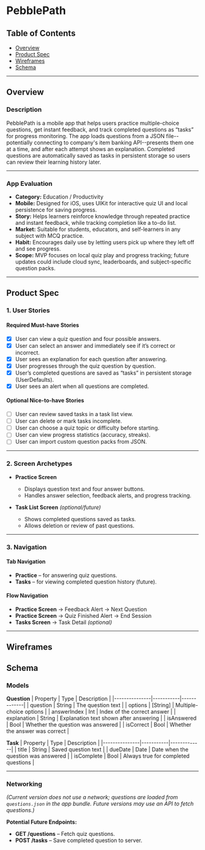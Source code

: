# PebblePath

## Table of Contents
- [Overview](#overview)  
- [Product Spec](#product-spec)  
- [Wireframes](#wireframes)  
- [Schema](#schema)  

---

## Overview

### Description
PebblePath is a mobile app that helps users practice multiple-choice questions, get instant feedback, and track completed questions as “tasks” for progress monitoring. The app loads questions from a JSON file--potentially connecting to company's item banking API--presents them one at a time, and after each attempt shows an explanation. Completed questions are automatically saved as tasks in persistent storage so users can review their learning history later.

---

### App Evaluation
- **Category:** Education / Productivity  
- **Mobile:** Designed for iOS, uses UIKit for interactive quiz UI and local persistence for saving progress.  
- **Story:** Helps learners reinforce knowledge through repeated practice and instant feedback, while tracking completion like a to-do list.  
- **Market:** Suitable for students, educators, and self-learners in any subject with MCQ practice.  
- **Habit:** Encourages daily use by letting users pick up where they left off and see progress.  
- **Scope:** MVP focuses on local quiz play and progress tracking; future updates could include cloud sync, leaderboards, and subject-specific question packs.

---

## Product Spec

### 1. User Stories

#### Required Must-have Stories
- [x] User can view a quiz question and four possible answers.  
- [x] User can select an answer and immediately see if it’s correct or incorrect.  
- [x] User sees an explanation for each question after answering.  
- [x] User progresses through the quiz question by question.  
- [x] User’s completed questions are saved as “tasks” in persistent storage (UserDefaults).  
- [x] User sees an alert when all questions are completed.  

#### Optional Nice-to-have Stories
- [ ] User can review saved tasks in a task list view.  
- [ ] User can delete or mark tasks incomplete.  
- [ ] User can choose a quiz topic or difficulty before starting.  
- [ ] User can view progress statistics (accuracy, streaks).  
- [ ] User can import custom question packs from JSON.  

---

### 2. Screen Archetypes
- **Practice Screen**  
  - Displays question text and four answer buttons.  
  - Handles answer selection, feedback alerts, and progress tracking.  

- **Task List Screen** *(optional/future)*  
  - Shows completed questions saved as tasks.  
  - Allows deletion or review of past questions.  

---

### 3. Navigation

#### Tab Navigation
- **Practice** – for answering quiz questions.  
- **Tasks** – for viewing completed question history (future).  

#### Flow Navigation
- **Practice Screen** → Feedback Alert → Next Question  
- **Practice Screen** → Quiz Finished Alert → End Session  
- **Tasks Screen** → Task Detail *(optional)*  

---

## Wireframes



## Schema

### Models

**Question**
| Property      | Type       | Description |
|---------------|-----------|-------------|
| question      | String    | The question text |
| options       | [String]  | Multiple-choice options |
| answerIndex   | Int       | Index of the correct answer |
| explanation   | String    | Explanation text shown after answering |
| isAnswered    | Bool      | Whether the question was answered |
| isCorrect     | Bool      | Whether the answer was correct |

**Task**
| Property      | Type       | Description |
|---------------|-----------|-------------|
| title         | String    | Saved question text |
| dueDate       | Date      | Date when the question was answered |
| isComplete    | Bool      | Always true for completed questions |

---

### Networking
*(Current version does not use a network; questions are loaded from `questions.json` in the app bundle. Future versions may use an API to fetch questions.)*

**Potential Future Endpoints:**
- **GET /questions** – Fetch quiz questions.  
- **POST /tasks** – Save completed question to server.  


